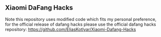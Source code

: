 ## Xiaomi DaFang Hacks
Note this repository uses modified code which fits my personal preference, for the official release of dafang hacks please use the official dafang hacks repository:
https://github.com/EliasKotlyar/Xiaomi-Dafang-Hacks
